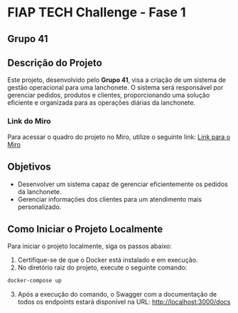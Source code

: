 # FIAP TECH Challenge - Fase 1

## Grupo 41

## Descrição do Projeto

Este projeto, desenvolvido pelo **Grupo 41**, visa a criação de um sistema de gestão operacional para uma lanchonete. O sistema será responsável por gerenciar pedidos, produtos e clientes, proporcionando uma solução eficiente e organizada para as operações diárias da lanchonete.

### Link do Miro
Para acessar o quadro do projeto no Miro, utilize o seguinte link:
[Link para o Miro](https://miro.com/app/board/uXjVKsfHiGQ=/?share_link_id=811298959386)

## Objetivos

- Desenvolver um sistema capaz de gerenciar eficientemente os pedidos da lanchonete.
- Gerenciar informações dos clientes para um atendimento mais personalizado.

## Como Iniciar o Projeto Localmente

Para iniciar o projeto localmente, siga os passos abaixo:

1. Certifique-se de que o Docker está instalado e em execução.
2. No diretório raiz do projeto, execute o seguinte comando:

```bash
docker-compose up
```

3. Após a execução do comando, o Swagger com a documentação de todos os endpoints estará disponível na URL:
   [http://localhost:3000/docs](http://localhost:3000/docs)
